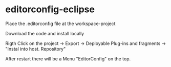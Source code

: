 # editorconfig-eclipse

Place the .editorconfig file at the workspace-project

Download the code and install locally

Rigth Click on the project -> Export -> Deployable Plug-ins and fragments -> "Instal into host. Repository"

After restart there will be a Menu "EditorConfig" on the top.